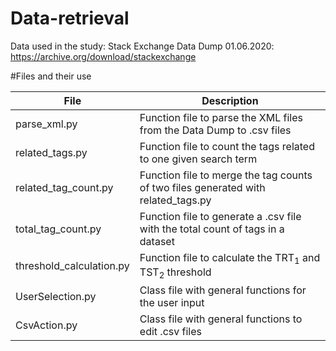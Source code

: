 # Data-retrieval

Data used in the study: 
Stack Exchange Data Dump 01.06.2020: https://archive.org/download/stackexchange


#Files and their use

|File| Description|
|----|------------|
|parse_xml.py|Function file to parse the XML files from the Data Dump to .csv files|
|related_tags.py|Function file to count the tags related to one given search term|
|related_tag_count.py|Function file to merge the tag counts of two files generated with related_tags.py|
|total_tag_count.py|Function file to generate a .csv file with the total count of tags in a dataset|
|threshold_calculation.py|Function file to calculate the TRT<sub>1</sub> and TST<sub>2</sub> threshold|
|UserSelection.py|Class file with general functions for the user input|
|CsvAction.py|Class file with general functions to edit .csv files|

